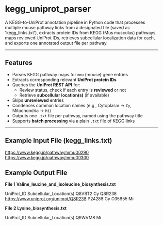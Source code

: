 # kegg_uniprot_parser
A KEGG-to-UniProt annotation pipeline in Python code that processes multiple mouse pathway links from a designated file (saved as 'kegg_links.txt'), extracts protein IDs from KEGG (Mus musculus) pathways, maps reviewed UniProt IDs, retrieves subcellular localization data for each, and exports one annotated output file per pathway.

---

## Features
- Parses KEGG pathway maps for `mmu` (mouse) gene entries
- Extracts corresponding relevant **UniProt protein IDs**
- Queries the **UniProt REST API** for:
  - Review status, check if each entry is **reviewed** or not
  - Retrieve **subcellular location(s)** (if available)
- Skips **unreviewed** entries
- Condenses common location names (e.g., Cytoplasm → `Cy`, Mitochondria → `Mi`)
- Outputs one `.txt` file per pathway, named using the pathway title
- Supports **batch processing** via a plain `.txt` file of KEGG links

---

## Example Input File (kegg_links.txt)
  https://www.kegg.jp/pathway/mmu00290
  https://www.kegg.jp/pathway/mmu00300

## Example Output File
**File 1**
  **Valine_leucine_and_isoleucine_biosynthesis.txt**
  
  UniProt_ID	Subcellular_Location(s)
  Q8VBT2	Cy
  Q8R238	https://www.uniprot.org/uniprot/Q8R238
  P24288	Cy
  O35855	Mi

**File 2**
  **Lysine_biosynthesis.txt**
  
  UniProt_ID	Subcellular_Location(s)
  Q9WVM8	Mi
